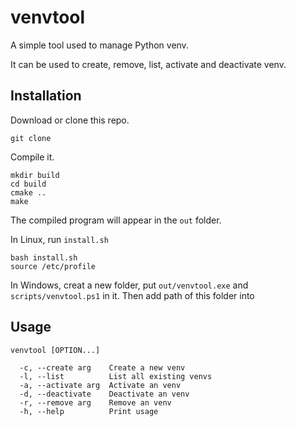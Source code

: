 # venvtool

A simple tool used to manage Python venv.

It can be used to create, remove, list, activate and deactivate venv.

## Installation

Download or clone this repo.

```shell
git clone
```

Compile it.

```shell
mkdir build
cd build
cmake ..
make
```

The compiled program will appear in the `out` folder.

In Linux, run `install.sh`

```shell
bash install.sh
source /etc/profile
```

In Windows, creat a new folder, put `out/venvtool.exe` and `scripts/venvtool.ps1` in it. Then add path of this folder into 

## Usage

```shell
venvtool [OPTION...]

  -c, --create arg    Create a new venv
  -l, --list          List all existing venvs
  -a, --activate arg  Activate an venv
  -d, --deactivate    Deactivate an venv
  -r, --remove arg    Remove an venv
  -h, --help          Print usage
```